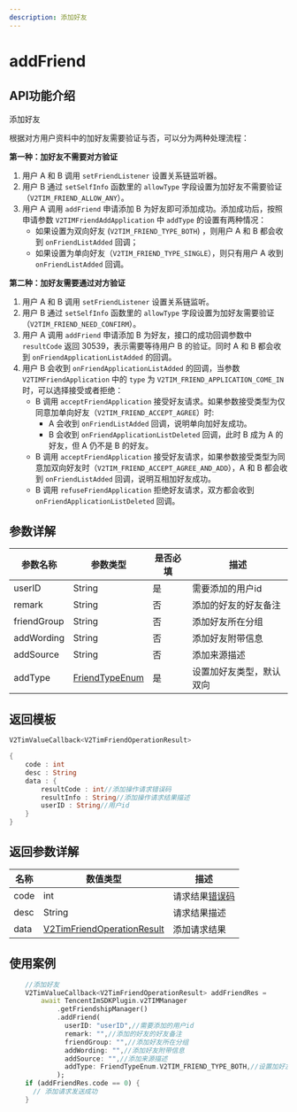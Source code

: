 ```yaml
---
description: 添加好友
---
```


# addFriend

## API功能介绍

添加好友

根据对方用户资料中的加好友需要验证与否，可以分为两种处理流程：

**第一种：加好友不需要对方验证**

1. 用户 A 和 B 调用 `setFriendListener` 设置关系链监听器。
2. 用户 B 通过 `setSelfInfo` 函数里的 `allowType` 字段设置为加好友不需要验证（`V2TIM_FRIEND_ALLOW_ANY`）。
3. 用户 A 调用 `addFriend` 申请添加 B 为好友即可添加成功。添加成功后，按照申请参数 `V2TIMFriendAddApplication` 中 `addType` 的设置有两种情况：
   * 如果设置为双向好友 (`V2TIM_FRIEND_TYPE_BOTH`) ，则用户 A 和 B 都会收到 `onFriendListAdded` 回调；
   * 如果设置为单向好友（`V2TIM_FRIEND_TYPE_SINGLE`），则只有用户 A 收到 `onFriendListAdded` 回调。

**第二种：加好友需要通过对方验证**

1. 用户 A 和 B 调用 `setFriendListener` 设置关系链监听。
2. 用户 B 通过 `setSelfInfo` 函数里的 `allowType` 字段设置为加好友需要验证（`V2TIM_FRIEND_NEED_CONFIRM`）。
3. 用户 A 调用 `addFriend` 申请添加 B 为好友，接口的成功回调参数中 `resultCode` 返回 30539，表示需要等待用户 B 的验证。同时 A 和 B 都会收到 `onFriendApplicationListAdded`  的回调。
4. 用户 B 会收到 `onFriendApplicationListAdded` 的回调，当参数 `V2TIMFriendApplication` 中的 `type` 为 `V2TIM_FRIEND_APPLICATION_COME_IN` 时，可以选择接受或者拒绝：
   * B 调用 `acceptFriendApplication` 接受好友请求。如果参数接受类型为仅同意加单向好友（`V2TIM_FRIEND_ACCEPT_AGREE`）时:
     * A 会收到 `onFriendListAdded` 回调，说明单向加好友成功。
     * B 会收到 `onFriendApplicationListDeleted` 回调，此时 B 成为 A 的好友，但 A 仍不是 B 的好友。
   * B 调用 `acceptFriendApplication` 接受好友请求，如果参数接受类型为同意加双向好友时（`V2TIM_FRIEND_ACCEPT_AGREE_AND_ADD`），A 和 B 都会收到 `onFriendListAdded` 回调，说明互相加好友成功。
   * B 调用 `refuseFriendApplication`  拒绝好友请求，双方都会收到 `onFriendApplicationListDeleted` 回调。

## 参数详解

| 参数名称        | 参数类型                                         | 是否必填 | 描述           |
| ----------- | -------------------------------------------- | ---- | ------------ |
| userID      | String                                       | 是    | 需要添加的用户id    |
| remark      | String                                       | 否    | 添加的好友的好友备注   |
| friendGroup | String                                       | 否    | 添加好友所在分组     |
| addWording  | String                                       | 否    | 添加好友附带信息     |
| addSource   | String                                       | 否    | 添加来源描述       |
| addType     | [FriendTypeEnum](../enums/friendtypeenum.md) | 是    | 设置加好友类型，默认双向 |

## 返回模板

```dart
V2TimValueCallback<V2TimFriendOperationResult>

{
    code : int
    desc : String
    data : {
        resultCode : int//添加操作请求错误码
        resultInfo : String//添加操作请求结果描述
        userID : String//用户id
    }
}
```

## 返回参数详解

| 名称   | 数值类型                                                                              | 描述                                                             |
| ---- | --------------------------------------------------------------------------------- | -------------------------------------------------------------- |
| code | int                                                                               | 请求结果[错误码](https://cloud.tencent.com/document/product/269/1671) |
| desc | String                                                                            | 请求结果描述                                                         |
| data | [V2TimFriendOperationResult](../guan-jian-lei/user/v2timfriendoperationresult.md) | 添加请求结果                                                         |

## 使用案例  &#x20;

```dart
    //添加好友
    V2TimValueCallback<V2TimFriendOperationResult> addFriendRes =
        await TencentImSDKPlugin.v2TIMManager
            .getFriendshipManager()
            .addFriend(
              userID: "userID",//需要添加的用户id
              remark: "",//添加的好友的好友备注
              friendGroup: "",//添加好友所在分组
              addWording: "",//添加好友附带信息
              addSource: "",//添加来源描述
              addType: FriendTypeEnum.V2TIM_FRIEND_TYPE_BOTH,//设置加好友类型，默认双向
            );
    if (addFriendRes.code == 0) {
      // 添加请求发送成功
    }

```
